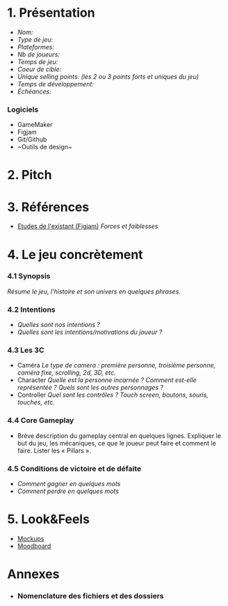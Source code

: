# 1. Présentation
- *Nom:*
- *Type de jeu:*
- *Plateformes:*
- *Nb de joueurs:*
- *Temps de jeu:*
- *Coeur de cible:*
- *Unique selling points:* *(les 2 ou 3 points forts et uniques du jeu)*
- *Temps de développement:*
- *Échéances:*
### Logiciels
- GameMaker
- Figjam
- Git/Github
- ~Outils de design~
# 2. Pitch
# 3. Références
- [Etudes de l'existant (Figjam)]() *_Forces et faiblesses_*
# 4. Le jeu concrètement
### 4.1 **Synopsis**
*Résume le jeu, l’histoire et son univers en quelques phrases.*

### 4.2 **Intentions**
   - *Quelles sont nos intentions ?*
   - *Quelles sont les intentions/motivations du joueur ?*

### 4.3 **Les 3C**
   - Caméra *Le type de camera : première personne, troisième personne, caméra fixe,
scrolling, 2d, 3D, etc.*
   - Character *Quelle est la personne incarnée ? Comment est-elle représentée ? Quels sont
les autres personnages ?*
   - Controller *Quel sont les contrôles ? Touch screen, boutons, souris, touches, etc.*

### 4.4 **Core Gameplay**
   - Brève description du gameplay central en quelques lignes. Expliquer le but du jeu, les
mécaniques, ce que le joueur peut faire et comment le faire.
Lister les « Pillars ».

### 4.5 **Conditions de victoire et de défaite**
   - *Comment gagner en quelques mots*
   - *Comment perdre en quelques mots*
# 5. Look&Feels
- [Mockups]()
- [Moodboard]()
# Annexes
- ### Nomenclature des fichiers et des dossiers
